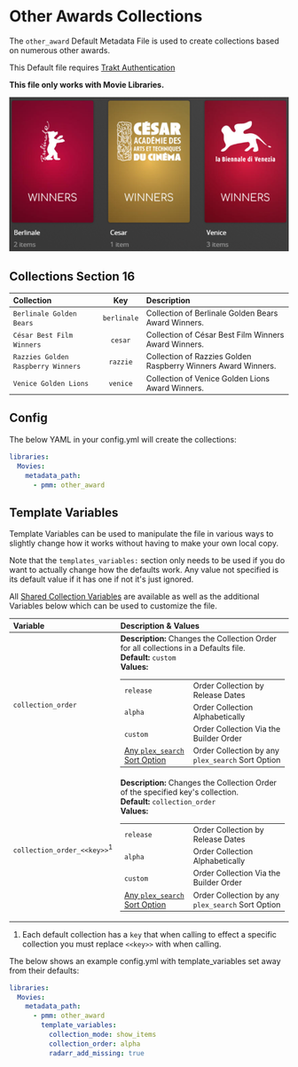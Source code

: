 # Other Awards Collections

The `other_award` Default Metadata File is used to  create collections based on numerous other awards.

This Default file requires [Trakt Authentication](../../config/trakt)

**This file only works with Movie Libraries.**

![](../images/awardother.png)

## Collections Section 16

| Collection                         |     Key     | Description                                                   |
|:-----------------------------------|:-----------:|:--------------------------------------------------------------|
| `Berlinale Golden Bears`           | `berlinale` | Collection of Berlinale Golden Bears Award Winners.           |
| `César Best Film Winners`          |   `cesar`   | Collection of César Best Film Winners Award Winners.          |
| `Razzies Golden Raspberry Winners` |  `razzie`   | Collection of Razzies Golden Raspberry Winners Award Winners. |
| `Venice Golden Lions`              |  `venice`   | Collection of Venice Golden Lions Award Winners.              |

## Config

The below YAML in your config.yml will create the collections:

```yaml
libraries:
  Movies:
    metadata_path:
      - pmm: other_award
```

## Template Variables

Template Variables can be used to manipulate the file in various ways to slightly change how it works without having to make your own local copy.

Note that the `templates_variables:` section only needs to be used if you do want to actually change how the defaults work. Any value not specified is its default value if it has one if not it's just ignored.

All [Shared Collection Variables](../variables) are available as well as the additional Variables below which can be used to customize the file.

| Variable                               | Description & Values                                                                                                                                                                                                                                                                                                                                                                                                                                                                                                                         |
|:---------------------------------------|:---------------------------------------------------------------------------------------------------------------------------------------------------------------------------------------------------------------------------------------------------------------------------------------------------------------------------------------------------------------------------------------------------------------------------------------------------------------------------------------------------------------------------------------------|
| `collection_order`                     | **Description:** Changes the Collection Order for all collections in a Defaults file.<br>**Default:** `custom`<br>**Values:**<table class="clearTable"><tr><td>`release`</td><td>Order Collection by Release Dates</td></tr><tr><td>`alpha`</td><td>Order Collection Alphabetically</td></tr><tr><td>`custom`</td><td>Order Collection Via the Builder Order</td></tr><tr><td>[Any `plex_search` Sort Option](../../metadata/builders/plex.md#sort-options)</td><td>Order Collection by any `plex_search` Sort Option</td></tr></table>      |
| `collection_order_<<key>>`<sup>1</sup> | **Description:** Changes the Collection Order of the specified key's collection.<br>**Default:** `collection_order`<br>**Values:**<table class="clearTable"><tr><td>`release`</td><td>Order Collection by Release Dates</td></tr><tr><td>`alpha`</td><td>Order Collection Alphabetically</td></tr><tr><td>`custom`</td><td>Order Collection Via the Builder Order</td></tr><tr><td>[Any `plex_search` Sort Option](../../metadata/builders/plex.md#sort-options)</td><td>Order Collection by any `plex_search` Sort Option</td></tr></table> |

1. Each default collection has a `key` that when calling to effect a specific collection you must replace `<<key>>` with when calling.

The below shows an example config.yml with template_variables set away from their defaults:

```yaml
libraries:
  Movies:
    metadata_path:
      - pmm: other_award
        template_variables:
          collection_mode: show_items
          collection_order: alpha
          radarr_add_missing: true
```
